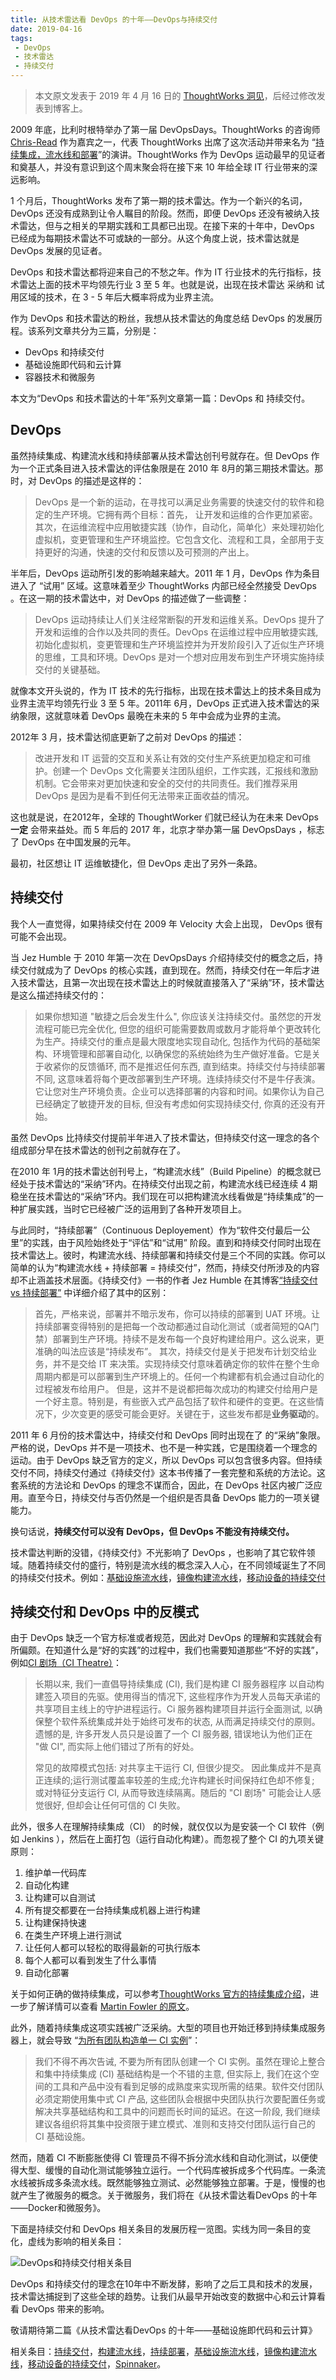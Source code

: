 ```yaml
---
title: 从技术雷达看 DevOps 的十年——DevOps与持续交付
date: 2019-04-16
tags: 
 - DevOps
 - 技术雷达
 - 持续交付
---
```


> 本文原文发表于 2019 年 4 月 16 日的 [ThoughtWorks 洞见](https://insights.thoughtworks.cn/devops-and-continuous-delivery/)，后经过修改发表到博客上。

2009 年底，比利时根特举办了第一届 DevOpsDays。ThoughtWorks 的咨询师[Chris-Read](https://blog.chris-read.net/) 作为嘉宾之一，代表 ThoughtWorks 出席了这次活动并带来名为 “[持续集成，流水线和部署](https://www.slideshare.net/ChristopherRead/continuous-integration-build-pipelines-and-continuous-deployment)”的演讲。ThoughtWorks 作为 DevOps 运动最早的见证者和奠基人，并没有意识到这个周末聚会将在接下来 10 年给全球 IT 行业带来的深远影响。

1 个月后，ThoughtWorks 发布了第一期的技术雷达。作为一个新兴的名词，DevOps 还没有成熟到让令人瞩目的阶段。然而，即便 DevOps 还没有被纳入技术雷达，但与之相关的早期实践和工具都已出现。在接下来的十年中，DevOps 已经成为每期技术雷达不可或缺的一部分。从这个角度上说，技术雷达就是 DevOps 发展的见证者。

DevOps 和技术雷达都将迎来自己的不愁之年。作为 IT 行业技术的先行指标，技术雷达上面的技术平均领先行业 3 至 5 年。也就是说，出现在技术雷达 采纳和 试用区域的技术，在 3 - 5 年后大概率将成为业界主流。

作为 DevOps 和技术雷达的粉丝，我想从技术雷达的角度总结 DevOps 的发展历程。该系列文章共分为三篇，分别是：

* DevOps 和持续交付
* 基础设施即代码和云计算
* 容器技术和微服务

本文为“DevOps 和技术雷达的十年”系列文章第一篇：DevOps 和 持续交付。

## DevOps

虽然持续集成、构建流水线和持续部署从技术雷达创刊号就存在。但 DevOps 作为一个正式条目进入技术雷达的评估象限是在 2010 年 8月的第三期技术雷达。那时，对 DevOps 的描述是这样的：

> DevOps 是一个新的运动，在寻找可以满足业务需要的快速交付的软件和稳定的生产环境。它拥有两个目标：首先， 让开发和运维的合作更加紧密。其次，在运维流程中应用敏捷实践（协作，自动化，简单化）来处理初始化虚拟机，变更管理和生产环境监控。它包含文化、流程和工具，全部用于支持更好的沟通，快速的交付和反馈以及可预测的产出上。

半年后，DevOps 运动所引发的影响越来越大。2011 年 1 月，DevOps 作为条目进入了 “试用” 区域。这意味着至少 ThoughtWorks 内部已经全然接受 DevOps 。在这一期的技术雷达中，对 DevOps 的描述做了一些调整：

> DevOps 运动持续让人们关注经常断裂的开发和运维关系。DevOps 提升了开发和运维的合作以及共同的责任。DevOps 在运维过程中应用敏捷实践, 初始化虚拟机，变更管理和生产环境监控并为开发阶段引入了近似生产环境的思维，工具和环境。DevOps 是对一个想对应用发布到生产环境实施持续交付的关键基础。

就像本文开头说的，作为 IT 技术的先行指标，出现在技术雷达上的技术条目成为业界主流平均领先行业 3 至 5 年。2011年 6月，DevOps 正式进入技术雷达的采纳象限，这就意味着 DevOps 最晚在未来的 5 年中会成为业界的主流。

2012年 3 月，技术雷达彻底更新了之前对 DevOps 的描述：

> 改进开发和 IT 运营的交互和关系让有效的交付生产系统更加稳定和可维护。创建一个 DevOps 文化需要关注团队组织，工作实践，汇报线和激励机制。它会带来对更加快速和安全的交付的共同责任。我们推荐采用 DevOps 是因为是看不到任何无法带来正面收益的情况。

这也就是说，在2012年，全球的 ThoughtWorker 们就已经认为在未来 DevOps **一定** 会带来益处。而 5 年后的 2017 年，北京才举办第一届 DevOpsDays ，标志了 DevOps 在中国发展的元年。

最初，社区想让 IT 运维敏捷化，但 DevOps 走出了另外一条路。

## 持续交付

我个人一直觉得，如果持续交付在 2009 年 Velocity 大会上出现， DevOps 很有可能不会出现。

当 Jez Humble 于 2010 年第一次在 DevOpsDays 介绍持续交付的概念之后，持续交付就成为了 DevOps 的核心实践，直到现在。然而，持续交付在一年后才进入技术雷达，且第一次出现在技术雷达上的时候就直接落入了“采纳”环，技术雷达是这么描述持续交付的：

> 如果你想知道 "敏捷之后会发生什么", 你应该关注持续交付。虽然您的开发流程可能已完全优化, 但您的组织可能需要数周或数月才能将单个更改转化为生产。持续交付的重点是最大限度地实现自动化, 包括作为代码的基础架构、环境管理和部署自动化, 以确保您的系统始终为生产做好准备。它是关于收紧你的反馈循环, 而不是推迟任何东西, 直到结束。持续交付与持续部署不同, 这意味着将每个更改部署到生产环境。连续持续交付不是牛仔表演。它让您对生产环境负责。企业可以选择部署的内容和时间。如果你认为自己已经确定了敏捷开发的目标, 但没有考虑如何实现持续交付, 你真的还没有开始。

虽然 DevOps 比持续交付提前半年进入了技术雷达，但持续交付这一理念的各个组成部分早在技术雷达的创刊之前就存在了。

在2010 年 1月的技术雷达创刊号上，“构建流水线”（Build Pipeline）的概念就已经处于技术雷达的“采纳”环内。在持续交付出现之前，构建流水线已经连续 4 期稳坐在技术雷达的“采纳”环内。我们现在可以把构建流水线看做是“持续集成”的一种扩展实践，当时它已经被广泛的运用到了各种开发项目上。

与此同时，“持续部署”（Continuous Deployement）作为“软件交付最后一公里”的实践，由于风险始终处于“评估”和“试用” 阶段。直到和持续交付同时出现在技术雷达上。彼时，构建流水线、持续部署和持续交付是三个不同的实践。你可以简单的认为“构建流水线 + 持续部署 = 持续交付”，然而，持续交付所涉及的内容却不止涵盖技术层面。《持续交付》一书的作者 Jez Humble 在其博客[“持续交付 vs 持续部署”](https://continuousdelivery.com/2010/08/continuous-delivery-vs-continuous-deployment/) 中详细介绍了其中的区别：

> 首先，严格来说，部署并不暗示发布，你可以持续的部署到 UAT 环境。让持续部署变得特别的是把每一个改动都通过自动化测试（或者简短的QA门禁）部署到生产环境。持续不是发布每一个良好构建给用户。这么说来，更准确的叫法应该是“持续发布”。
> 其次，持续交付是关于把发布计划交给业务，并不是交给 IT 来决策。实现持续交付意味着确定你的软件在整个生命周期内都是可以部署到生产环境上的。任何一个构建都有机会通过自动化的过程被发布给用户。
> 但是，这并不是说都把每次成功的构建交付给用户是一个好主意。特别是，有些嵌入式产品包括了软件和硬件的变更。在这些情况下，少次变更的感受可能会更好。关键在于，这些发布都是**业务驱动**的。

2011 年 6 月份的技术雷达中，持续交付和 DevOps 同时出现在了 的“采纳”象限。严格的说，DevOps 并不是一项技术、也不是一种实践，它是围绕着一个理念的运动。由于 DevOps 缺乏官方的定义，所以 DevOps 可以包含很多内容。但持续交付不同，持续交付通过《持续交付》这本书传播了一套完整和系统的方法论。这套系统的方法论和 DevOps 的理念不谋而合，因此，在 DevOps 社区内被广泛应用。直至今日，持续交付与否仍然是一个组织是否具备 DevOps 能力的一项关键能力。

换句话说，**持续交付可以没有 DevOps，但 DevOps 不能没有持续交付。**

技术雷达判断的没错，《持续交付》不光影响了 DevOps ，也影响了其它软件领域。随着持续交付的盛行，特别是流水线的概念深入人心，在不同领域诞生了不同的持续交付技术。例如：[基础设施流水线](https://www.thoughtworks.com/radar/techniques/pipelines-for-infrastructure-as-code)，[镜像构建流水线](https://www.thoughtworks.com/radar/techniques/machine-image-pipelines)，[移动设备的持续交付](https://www.thoughtworks.com/radar/techniques/continuous-delivery-for-mobile-devices)

## 持续交付和 DevOps 中的反模式

由于 DevOps 缺乏一个官方标准或者规范，因此对 DevOps 的理解和实践就会有所偏颇。在知道什么是“好的实践”的过程中，我们也需要知道那些“不好的实践”，例如[CI 剧场（CI Theatre）](https://www.thoughtworks.com/radar/techniques/ci-theatre)：

>长期以来, 我们一直倡导持续集成 (CI), 我们是构建 CI 服务器程序 以自动构建签入项目的先驱。使用得当的情况下, 这些程序作为开发人员每天承诺的共享项目主线上的守护进程运行。Ci 服务器构建项目并运行全面测试, 以确保整个软件系统集成并处于始终可发布的状态, 从而满足持续交付的原则。遗憾的是, 许多开发人员只是设置了一个 CI 服务器, 错误地认为他们正在 "做 CI", 而实际上他们错过了所有的好处。
>
>常见的故障模式包括: 对共享主干运行 CI, 但很少提交。 因此集成并不是真正连续的;运行测试覆盖率较差的生成;允许构建长时间保持红色却不修复; 或对特征分支运行 CI, 从而导致连续隔离。随后的 "CI 剧场" 可能会让人感觉很好, 但却会让任何可信的 CI 失败。

此外，很多人在理解持续集成（CI） 的时候，就仅仅以为是安装一个 CI 软件（例如 Jenkins ），然后在上面打包（运行自动化构建）。而忽视了整个 CI 的九项关键原则：

1. 维护单一代码库
2. 自动化构建
3. 让构建可以自测试
4. 所有提交都要在一台持续集成机器上进行构建
5. 让构建保持快速
6. 在类生产环境上进行测试
7. 让任何人都可以轻松的取得最新的可执行版本
8. 每个人都可以看到发生了什么事情
9. 自动化部署

关于如何正确的做持续集成，可以参考[ThoughtWorks 官方的持续集成介绍](https://www.thoughtworks.com/continuous-integration)，进一步了解详情可以查看 [Martin Fowler 的原文](https://martinfowler.com/articles/continuousIntegration.html)。

此外，随着持续集成这项实践被广泛采纳。大型的项目也开始迁移到持续集成服务器上，就会导致 “[为所有团队构造单一 CI 实例](https://www.thoughtworks.com/radar/techniques/a-single-ci-instance-for-all-teams)”：

>我们不得不再次告诫, 不要为所有团队创建一个 CI 实例。虽然在理论上整合和集中持续集成 (CI) 基础结构是一个不错的主意, 但实际上, 我们在这个空间的工具和产品中没有看到足够的成熟度来实现所需的结果。软件交付团队必须定期使用集中式 CI 产品, 这些团队会根据中央团队执行次要配置任务或解决共享基础结构和工具中的问题而长时间的延迟。在这一阶段, 我们继续建议各组织将其集中投资限于建立模式、准则和支持交付团队运行自己的 CI 基础设施。

然而，随着 CI 不断膨胀使得 CI 管理员不得不拆分流水线和自动化测试，以便使得大型、缓慢的自动化测试能够独立运行。一个代码库被拆成多个代码库。一条流水线被拆成多条流水线。既然能够独立测试、必然能够独立部署。于是，慢慢的也就产生了微服务的概念。关于微服务，我们将在《从技术雷达看DevOps 的十年——Docker和微服务》。

下面是持续交付和 DevOps 相关条目的发展历程一览图。实线为同一条目的变化，虚线为影响的相关条目：

![DevOps和持续交付相关条目](/img/blog/20190416/techradar-devops-and-cd.png)

DevOps 和持续交付的理念在10年中不断发酵，影响了之后工具和技术的发展，技术雷达捕捉到了这些全球的趋势。让我们从最早开始改变的数据中心和云计算看看 DevOps 带来的影响。

敬请期待第二篇《从技术雷达看DevOps 的十年——基础设施即代码和云计算》

相关条目：[持续交付](https://www.thoughtworks.com/radar/techniques/continuous-delivery-cd)，[构建流水线](https://www.thoughtworks.com/radar/techniques/build-pipelines)，[持续部署](https://www.thoughtworks.com/radar/techniques/continuous-deployment)，[基础设施流水线](https://www.thoughtworks.com/radar/techniques/pipelines-for-infrastructure-as-code)，[镜像构建流水线](https://www.thoughtworks.com/radar/techniques/machine-image-pipelines)，[移动设备的持续交付](https://www.thoughtworks.com/radar/techniques/continuous-delivery-for-mobile-devices)，[Spinnaker](https://www.thoughtworks.com/radar/tools/spinnaker)。
